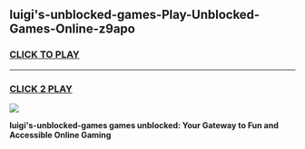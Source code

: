 
## luigi's-unblocked-games-Play-Unblocked-Games-Online-z9apo
<h3>
<a href="https://premium76.site?title=luigi's-unblocked-games&ref=24A">CLICK TO PLAY</a></h3>
<hr>

<h3>
<a href="https://premium76.site?title=luigi's-unblocked-games&ref=24A">CLICK 2 PLAY</a>
  
</h3>

<a href="https://premium76.site?title=luigi's-unblocked-games&ref=24A"><img src="https://clearcache.store/games.png"></a>


**luigi's-unblocked-games games unblocked: Your Gateway to Fun and Accessible Online Gaming**
